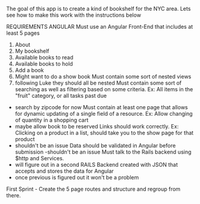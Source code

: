 The goal of this app is to create a kind of bookshelf for the NYC area. Lets see how to make this work with the instructions below


REQUIREMENTS
ANGULAR
Must use an Angular Front-End that includes at least 5 pages
  1. About
  2. My bookshelf
  3. Available books to read
  4. Available books to hold
  5. Add a book
  6. Might want to do a show book
Must contain some sort of nested views
  1. following Luke they should all be nested
Must contain some sort of searching as well as filtering based on some criteria. Ex: All items in the "fruit" category, or all tasks past due
  - search by zipcode for now
Must contain at least one page that allows for dynamic updating of a single field of a resource. Ex: Allow changing of quantity in a shopping cart
  - maybe allow book to be reserved
Links should work correctly. Ex: Clicking on a product in a list, should take you to the show page for that product
  - shouldn't be an issue
Data should be validated in Angular before submission
  -shouldn't be an issue
Must talk to the Rails backend using $http and Services.
  - will figure out in a second
RAILS
Backend created with JSON that accepts and stores the data for Angular
  - once previous is figured out it won't be a problem

  First Sprint - Create the 5 page routes and structure and regroup from there.

  
